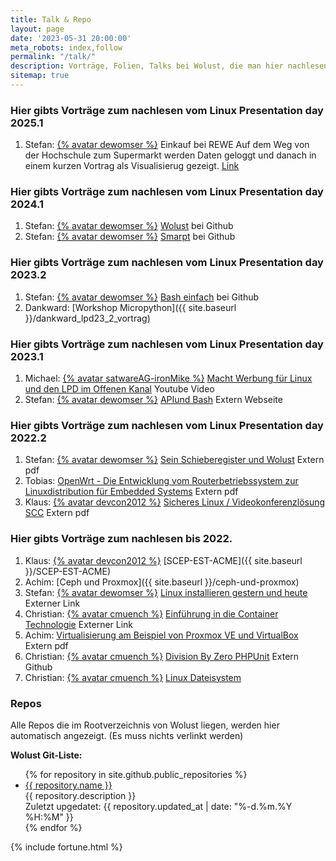 ```yaml
---
title: Talk & Repo
layout: page
date: '2023-05-31 20:00:00'
meta_robots: index,follow
permalink: "/talk/"
description: Vorträge, Folien, Talks bei Wolust, die man hier nachlesen kann
sitemap: true
---
```

### Hier gibts Vorträge zum nachlesen vom Linux Presentation day 2025.1
1. Stefan: [{% avatar dewomser %}](https://github.com/dewomser) Einkauf  bei REWE   Auf dem Weg von der Hochschule zum Supermarkt werden Daten geloggt und danach in einem kurzen Vortrag als Visualisierug gezeigt. [Link](https://www.untergang.de/index.php/mein-beitrag-zum-lpd25-1-in-worms)

### Hier gibts Vorträge zum nachlesen vom Linux Presentation day 2024.1

1. Stefan: [{% avatar dewomser %}](https://github.com/dewomser) [Wolust](https://github.com/dewomser/LPD_2024/blob/main/LPD_24.1_Wolust.md) bei Github
2. Stefan: [{% avatar dewomser %}](https://github.com/dewomser) [Smarpt](https://github.com/dewomser/LPD_2024/blob/main/LPD_24.1_Smarpt.md) bei Github

### Hier gibts Vorträge zum nachlesen vom Linux Presentation day 2023.2

1. Stefan: [{% avatar dewomser %}](https://github.com/dewomser)  [Bash einfach](https://github.com/dewomser/BASH-LPD2023/) bei Github
2. Dankward: [Workshop Micropython]({{ site.baseurl }}/dankward_lpd23_2_vortrag)

### Hier gibts Vorträge zum nachlesen vom Linux Presentation day 2023.1

1. Michael: [{% avatar satwareAG-ironMike %}](https://github.com/satwareAG-ironMike)
  [Macht Werbung für Linux und den LPD im Offenen Kanal](https://www.youtube.com/watch?v=i6Qo5j2VIsw) Youtube Video
2. Stefan: [{% avatar dewomser %}](https://github.com/dewomser)  [APIund Bash](https://www.untergang.de/index.php/konferenzen-thema-linux/lpd-23-1-in-worms.html) Extern Webseite

### Hier gibts Vorträge zum nachlesen vom Linux Presentation day 2022.2

1. Stefan: [{% avatar dewomser %}](https://github.com/dewomser) [Sein Schieberegister und Wolust](https://www.untergang.de/pi-more-schieberegister/index.pdf) Extern pdf
2. Tobias: [OpenWrt - Die Entwicklung vom Routerbetriebssystem zur Linuxdistribution für Embedded Systems](https://gitlab.rlp.net/fsl/l-p-d/-/blob/lpd-2022-2/slides/lpd-2022-2_hswo_welz_openwrt.pdf) Extern pdf
3. Klaus: [{% avatar devcon2012 %}](https://github.com/devcon2012) [Sicheres Linux / Videokonferenzlösung SCC](https://gitlab.rlp.net/fsl/l-p-d/-/blob/lpd-2022-2/slides/lpd-2022-2_hswo_ramst%C3%B6ck_sicheres-linux.pdf) Extern pdf


### Hier gibts Vorträge zum nachlesen bis 2022.

1. Klaus: [{% avatar devcon2012 %}](https://github.com/devcon2012) [SCEP-EST-ACME]({{ site.baseurl }}/SCEP-EST-ACME)
2. Achim: [Ceph und Proxmox]({{ site.baseurl }}/ceph-und-proxmox)
3. Stefan: [{% avatar dewomser %}](https://github.com/dewomser) [Linux installieren gestern und heute](https://www.untergang.de/html-folien030302020-vhs/img0.html) Externer Link
4. Christian: [{% avatar cmuench %}](https://github.com/cmuench) [Einführung in die Container Technologie](https://muench.dev/slides/docker/#1) Externer Link
5. Achim: [Virtualisierung am Beispiel von Proxmox VE und VirtualBox](https://achwo.de/?download=Virtualisierung.pdf) Extern pdf
6. Christian: [{% avatar cmuench %}](https://github.com/cmuench) [Division By Zero PHPUnit](https://github.com/Wolust/test-division-by-zero) Extern Github
7. Christian: [{% avatar cmuench %}](https://github.com/cmuench) [Linux Dateisystem](https://speakerdeck.com/cmuench/linux-dateisystem)

### Repos
Alle Repos die im Rootverzeichnis von Wolust liegen, werden hier automatisch angezeigt. (Es muss nichts verlinkt werden)

<strong>Wolust Git-Liste:</strong>
<ul>
 {% for repository in site.github.public_repositories %}
<li> <a href="{{ repository.html_url }}">{{ repository.name }}</a>
<br />
{{ repository.description }}
<br />
Zuletzt upgedatet: {{ repository.updated_at | date: "%-d.%m.%Y %H:%M" }}
</li>
{% endfor %}
</ul>

 {% include fortune.html %}
